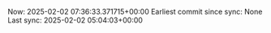 Now: 2025-02-02 07:36:33.371715+00:00 Earliest commit since sync: None Last sync: 2025-02-02 05:04:03+00:00
